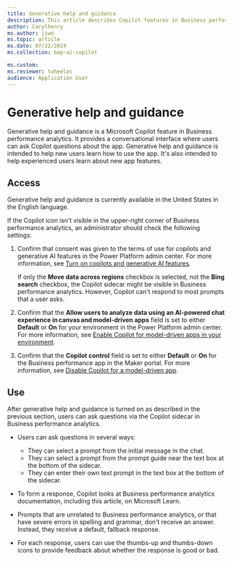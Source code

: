 ```yaml
---
title: Generative help and guidance
description: This article describes Copilot features in Business performance analytics.
author: Carylhenry
ms.author: jiwo
ms.topic: article
ms.date: 07/22/2024
ms.collection: bap-ai-copilot

ms.custom:
ms.reviewer: twheeloc 
audience: Application User
---
```


# Generative help and guidance

Generative help and guidance is a Microsoft Copilot feature in Business performance analytics. It provides a conversational interface where users can ask Copilot questions about the app. Generative help and guidance is intended to help new users learn how to use the app. It's also intended to help experienced users learn about new app features.

## Access

Generative help and guidance is currently available in the United States in the English language.

If the Copilot icon isn't visible in the upper-right corner of Business performance analytics, an administrator should check the following settings:

1. Confirm that consent was given to the terms of use for copilots and generative AI features in the Power Platform admin center. For more information, see [Turn on copilots and generative AI features](/power-platform/admin/geographical-availability-copilot#turn-on-copilots-and-generative-ai-features-1).

    If only the **Move data across regions** checkbox is selected, not the **Bing search** checkbox, the Copilot sidecar might be visible in Business performance analytics. However, Copilot can't respond to most prompts that a user asks.

1. Confirm that the **Allow users to analyze data using an AI-powered chat experience in canvas and model-driven apps** field is set to either **Default** or **On** for your environment in the Power Platform admin center. For more information, see [Enable Copilot for model-driven apps in your environment](/power-apps/maker/model-driven-apps/add-ai-copilot#enable-copilot-for-model-driven-apps-feature-for-your-environment).
1. Confirm that the **Copilot control** field is set to either **Default** or **On** for the Business performance app in the Maker portal. For more information, see [Disable Copilot for a model-driven app](/power-apps/maker/model-driven-apps/add-ai-copilot#disable-copilot-for-a-model-driven-app).

## Use

After generative help and guidance is turned on as described in the previous section, users can ask questions via the Copilot sidecar in Business performance analytics.

- Users can ask questions in several ways:

    - They can select a prompt from the initial message in the chat.
    - They can select a prompt from the prompt guide near the text box at the bottom of the sidecar.
    - They can enter their own text prompt in the text box at the bottom of the sidecar.

- To form a response, Copilot looks at Business performance analytics documentation, including this article, on Microsoft Learn.
- Prompts that are unrelated to Business performance analytics, or that have severe errors in spelling and grammar, don't receive an answer. Instead, they receive a default, fallback response.
- For each response, users can use the thumbs-up and thumbs-down icons to provide feedback about whether the response is good or bad.
